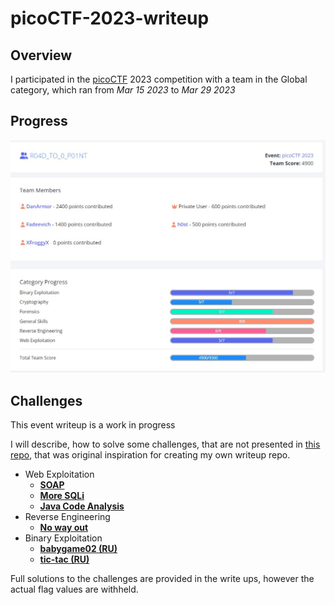 # picoCTF-2023-writeup

## Overview

I participated in the [picoCTF](www.picoctf.org) 2023 competition with a team in the Global category, which ran from *Mar 15 2023* to *Mar 29 2023*

## Progress
![Team challenge progress during event](scores.jpg)

## Challenges ##
This event writeup is a work in progress

I will describe, how to solve some challenges, that are not presented in [this repo](https://github.com/snwau/picoCTF-2023-Writeup), that was original inspiration for creating my own writeup repo.

* Web Exploitation
  * **[SOAP](Web%20Exploitation/SOAP/SOAP.md)**
  * **[More SQLi](Web%20Exploitation/More%20SQLi/More-SQLi.md)**
  * **[Java Code Analysis](Web%20Exploitation/Java%20Code%20Analysis/Java-code-analysis.md)**
* Reverse Engineering
  * **[No way out](Reverse%20Engineering/No%20way%20out/No-way-out.md)**
* Binary Exploitation
    * **[babygame02 (RU)](Binary%20Exploitation/babygame02/babygame02.md)**
    * **[tic-tac (RU)](Binary%20Exploitation/tic-tac/tic-tac.md)**

Full solutions to the challenges are provided in the write ups, however the actual flag values are withheld.